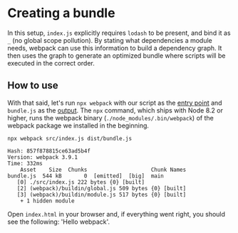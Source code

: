 # Creating a bundle

In this setup, `index.js` explicitly requires `lodash` to be present, and bind it as `_` (no global scope pollution). By stating what dependencies a module needs, webpack can use this information to build a dependency graph. It then uses the graph to generate an optimized bundle where scripts will be executed in the correct order.

## How to use
With that said, let's run `npx webpack` with our script as the [entry point](https://webpack.js.org/concepts/entry-points/) and `bundle.js` as the [output](https://webpack.js.org/concepts/output). The `npx` command, which ships with Node 8.2 or higher, runs the webpack binary (`./node_modules/.bin/webpack`) of the webpack package we installed in the beginning.

```
npx webpack src/index.js dist/bundle.js

Hash: 857f878815ce63ad5b4f
Version: webpack 3.9.1
Time: 332ms
    Asset    Size  Chunks                    Chunk Names
bundle.js  544 kB       0  [emitted]  [big]  main
   [0] ./src/index.js 222 bytes {0} [built]
   [2] (webpack)/buildin/global.js 509 bytes {0} [built]
   [3] (webpack)/buildin/module.js 517 bytes {0} [built]
    + 1 hidden module
```

Open `index.html` in your browser and, if everything went right, you should see the following: 'Hello webpack'.